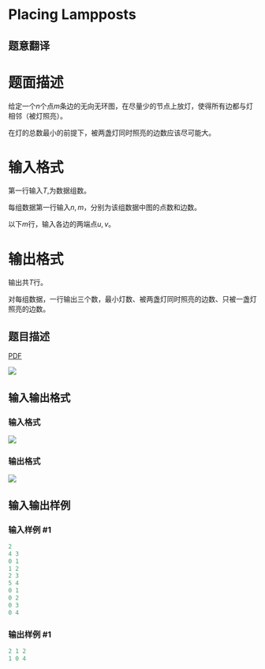 # Placing Lampposts

## 题意翻译

# 题面描述

给定一个$n$个点$m$条边的无向无环图，在尽量少的节点上放灯，使得所有边都与灯相邻（被灯照亮）。

在灯的总数最小的前提下，被两盏灯同时照亮的边数应该尽可能大。

# 输入格式

第一行输入$T$,为数据组数。

每组数据第一行输入$n,m$，分别为该组数据中图的点数和边数。

以下$m$行，输入各边的两端点$u,v$。

# 输出格式

输出共$T$行。

对每组数据，一行输出三个数，最小灯数、被两盏灯同时照亮的边数、只被一盏灯照亮的边数。

## 题目描述

[problemUrl]: https://uva.onlinejudge.org/index.php?option=com_onlinejudge&Itemid=8&category=20&page=show_problem&problem=1800

[PDF](https://uva.onlinejudge.org/external/108/p10859.pdf)

![](https://cdn.luogu.com.cn/upload/vjudge_pic/UVA10859/054b156fd9096af6de53371dd0ff6e189627191d.png)

## 输入输出格式

### 输入格式

![](https://cdn.luogu.com.cn/upload/vjudge_pic/UVA10859/c157c8b48994e86f065254341aee4dddbe517516.png)

### 输出格式

![](https://cdn.luogu.com.cn/upload/vjudge_pic/UVA10859/5e0aea44c438dead88e6e32096ca4e5015978fca.png)

## 输入输出样例

### 输入样例 #1

```cpp
2
4 3
0 1
1 2
2 3
5 4
0 1
0 2
0 3
0 4
```


### 输出样例 #1

```cpp
2 1 2
1 0 4
```


